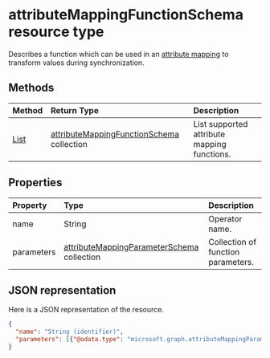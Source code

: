 # attributeMappingFunctionSchema resource type

Describes a function which can be used in an [attribute mapping](synchronization_attributeMapping.md) to transform values during synchronization.

## Methods

| Method		   | Return Type	|Description|
|:---------------|:--------|:----------|
|[List](../api/synchronization_synchronizationschema_functions.md) | [attributeMappingFunctionSchema](../resources/synchronization_attributemappingfunctionschema.md) collection|List supported attribute mapping functions.|

## Properties

| Property                   | Type                      | Description    |
|:---------------------------|:-------------------------|:---------------|
|name                        |String                    |Operator name. |
|parameters                  |[attributeMappingParameterSchema](../resources/synchronization_attributemappingparameterschema.md) collection  |Collection of function parameters.|

## JSON representation

Here is a JSON representation of the resource.

<!-- {
  "blockType": "resource",
  "optionalProperties": [

  ],
  "@odata.type": "microsoft.graph.attributeMappingFunctionSchema"
}-->

```json
{
  "name": "String (identifier)",
  "parameters": [{"@odata.type": "microsoft.graph.attributeMappingParameterSchema"}]
}

```

<!-- uuid: 8fcb5dbc-d5aa-4681-8e31-b001d5168d79
2015-10-25 14:57:30 UTC -->
<!-- {
  "type": "#page.annotation",
  "description": "attributeMappingFunctionSchema resource",
  "keywords": "",
  "section": "documentation",
  "tocPath": ""
}-->